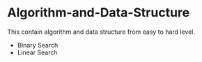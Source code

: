 # Algorithm-and-Data-Structure
This contain algorithm and data structure from easy to hard level.
-  Binary Search 
-  Linear Search
